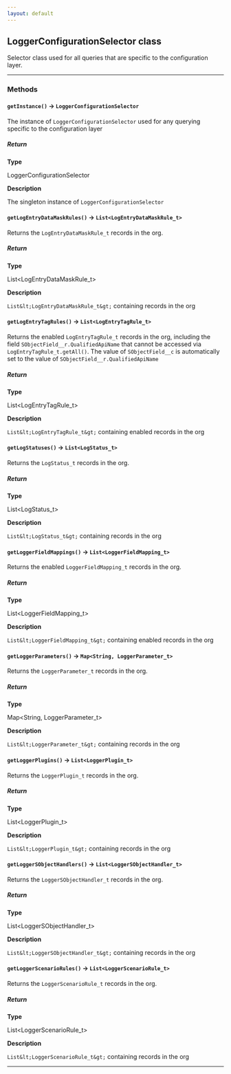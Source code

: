 ```yaml
---
layout: default
---
```


## LoggerConfigurationSelector class

Selector class used for all queries that are specific to the configuration layer.

---

### Methods

#### `getInstance()` → `LoggerConfigurationSelector`

The instance of `LoggerConfigurationSelector` used for any querying specific to the configuration layer

##### Return

**Type**

LoggerConfigurationSelector

**Description**

The singleton instance of `LoggerConfigurationSelector`

#### `getLogEntryDataMaskRules()` → `List<LogEntryDataMaskRule_t>`

Returns the `LogEntryDataMaskRule_t` records in the org.

##### Return

**Type**

List&lt;LogEntryDataMaskRule_t&gt;

**Description**

`List&lt;LogEntryDataMaskRule_t&gt;` containing records in the org

#### `getLogEntryTagRules()` → `List<LogEntryTagRule_t>`

Returns the enabled `LogEntryTagRule_t` records in the org, including the field `SObjectField__r.QualifiedApiName` that cannot be accessed via `LogEntryTagRule_t.getAll()`. The value of `SObjectField__c` is automatically set to the value of `SObjectField__r.QualifiedApiName`

##### Return

**Type**

List&lt;LogEntryTagRule_t&gt;

**Description**

`List&lt;LogEntryTagRule_t&gt;` containing enabled records in the org

#### `getLogStatuses()` → `List<LogStatus_t>`

Returns the `LogStatus_t` records in the org.

##### Return

**Type**

List&lt;LogStatus_t&gt;

**Description**

`List&lt;LogStatus_t&gt;` containing records in the org

#### `getLoggerFieldMappings()` → `List<LoggerFieldMapping_t>`

Returns the enabled `LoggerFieldMapping_t` records in the org.

##### Return

**Type**

List&lt;LoggerFieldMapping_t&gt;

**Description**

`List&lt;LoggerFieldMapping_t&gt;` containing enabled records in the org

#### `getLoggerParameters()` → `Map<String, LoggerParameter_t>`

Returns the `LoggerParameter_t` records in the org.

##### Return

**Type**

Map&lt;String, LoggerParameter_t&gt;

**Description**

`List&lt;LoggerParameter_t&gt;` containing records in the org

#### `getLoggerPlugins()` → `List<LoggerPlugin_t>`

Returns the `LoggerPlugin_t` records in the org.

##### Return

**Type**

List&lt;LoggerPlugin_t&gt;

**Description**

`List&lt;LoggerPlugin_t&gt;` containing records in the org

#### `getLoggerSObjectHandlers()` → `List<LoggerSObjectHandler_t>`

Returns the `LoggerSObjectHandler_t` records in the org.

##### Return

**Type**

List&lt;LoggerSObjectHandler_t&gt;

**Description**

`List&lt;LoggerSObjectHandler_t&gt;` containing records in the org

#### `getLoggerScenarioRules()` → `List<LoggerScenarioRule_t>`

Returns the `LoggerScenarioRule_t` records in the org.

##### Return

**Type**

List&lt;LoggerScenarioRule_t&gt;

**Description**

`List&lt;LoggerScenarioRule_t&gt;` containing records in the org

---
